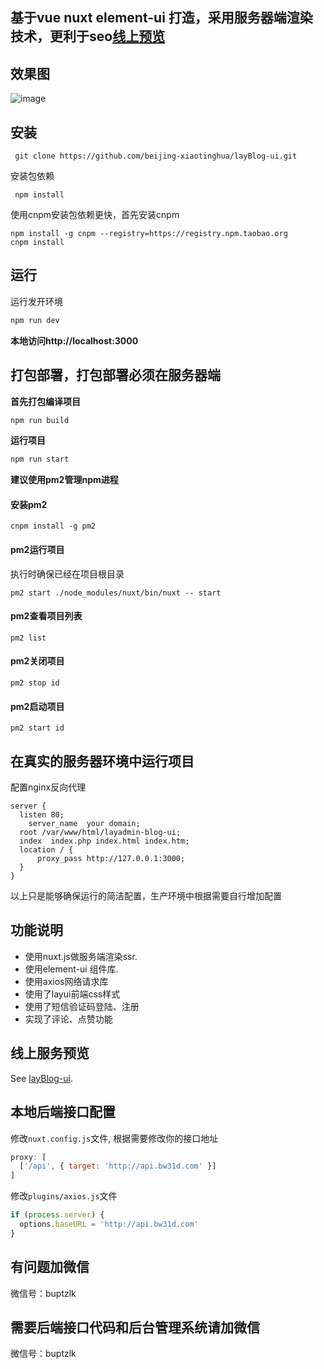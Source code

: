 ## 基于vue nuxt element-ui 打造，采用服务器端渲染技术，更利于seo[线上预览](https://bw31d.com "线上预览")

## 效果图
![image](http://api.bw31d.com/upload/image/blog.gif)
## 安装

```
 git clone https://github.com/beijing-xiaotinghua/layBlog-ui.git 
```
安装包依赖
```
 npm install
```
使用cnpm安装包依赖更快，首先安装cnpm
```
npm install -g cnpm --registry=https://registry.npm.taobao.org
cnpm install
```
## 运行
运行发开环境
```js
npm run dev
```
**本地访问http://localhost:3000**
## 打包部署，打包部署必须在服务器端
**首先打包编译项目**
```js
npm run build
```
**运行项目**
```js
npm run start
```

**建议使用pm2管理npm进程**
#### 安装pm2
```
cnpm install -g pm2

```
#### pm2运行项目
执行时确保已经在项目根目录
```
pm2 start ./node_modules/nuxt/bin/nuxt -- start
```
#### pm2查看项目列表
```
pm2 list
```
#### pm2关闭项目
```
pm2 stop id
```
#### pm2启动项目
```
pm2 start id
```
## 在真实的服务器环境中运行项目

配置nginx反向代理

```
server {
  listen 80;
	server_name  your domain;
  root /var/www/html/layadmin-blog-ui;
  index  index.php index.html index.htm;
  location / {
	  proxy_pass http://127.0.0.1:3000;
  }
}
```
以上只是能够确保运行的简洁配置，生产环境中根据需要自行增加配置

## 功能说明

 - 使用nuxt.js做服务端渲染ssr.
 - 使用element-ui 组件库.
 - 使用axios网络请求库
 - 使用了layui前端css样式
 - 使用了短信验证码登陆、注册
 - 实现了评论、点赞功能

## 线上服务预览

See [layBlog-ui](https://bw31d.com "layBlog-ui").

## 本地后端接口配置
修改`nuxt.config.js`文件, 根据需要修改你的接口地址
```javascript
proxy: [
  ['/api', { target: 'http://api.bw31d.com' }]
]
```
修改`plugins/axios.js`文件
```javascript
if (process.server) {
  options.baseURL = 'http://api.bw31d.com'
}
```

## 有问题加微信

微信号：buptzlk

## 需要后端接口代码和后台管理系统请加微信

微信号：buptzlk

